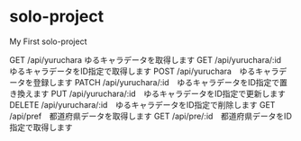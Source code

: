 # solo-project
My First solo-project

GET /api/yuruchara ゆるキャラデータを取得します
GET /api/yuruchara/:id　ゆるキャラデータをID指定で取得します
POST /api/yuruchara　ゆるキャラデータを登録します
PATCH /api/yuruchara/:id　ゆるキャラデータをID指定で置き換えます
PUT /api/yuruchara/:id　ゆるキャラデータをID指定で更新します
DELETE /api/yuruchara/:id　ゆるキャラデータをID指定で削除します
GET /api/pref　都道府県データを取得します
GET /api/pre/:id　都道府県データをID指定で取得します
